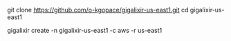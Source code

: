 git clone https://github.com/o-kgopace/gigalixir-us-east1.git cd gigalixir-us-east1

gigalixir create -n gigalixir-us-east1 -c aws -r us-east1
